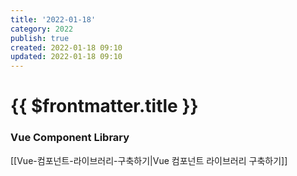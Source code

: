 ```yaml
---
title: '2022-01-18'
category: 2022
publish: true
created: 2022-01-18 09:10
updated: 2022-01-18 09:10
---
```


# {{ $frontmatter.title }}

### Vue Component Library

[[Vue-컴포넌트-라이브러리-구축하기|Vue 컴포넌트 라이브러리 구축하기]]
